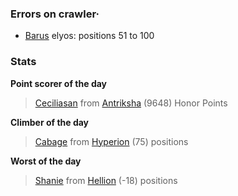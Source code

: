 ### Errors on crawler·
- [Barus](/#/ranking/Barus) elyos: positions 51 to 100


### Stats

**Point scorer of the day**
>[Ceciliasan](/#/character/Antriksha/608527) from [Antriksha](/#/ranking/Antriksha)  (9648) Honor Points


**Climber of the day**
>[Cabage](/#/character/Hyperion/550784) from [Hyperion](/#/ranking/Hyperion)  (75) positions


**Worst of the day**
>[Shanie](/#/character/Hellion/338087) from [Hellion](/#/ranking/Hellion)  (-18) positions


